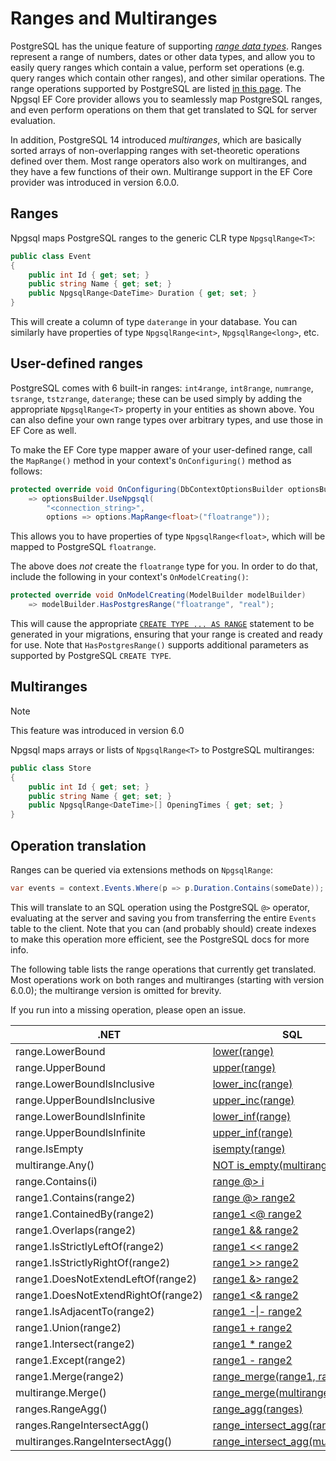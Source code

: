 # Ranges and Multiranges

PostgreSQL has the unique feature of supporting [*range data types*](https://www.postgresql.org/docs/current/static/rangetypes.html). Ranges represent a range of numbers, dates or other data types, and allow you to easily query ranges which contain a value, perform set operations (e.g. query ranges which contain other ranges), and other similar operations. The range operations supported by PostgreSQL are listed [in this page](https://www.postgresql.org/docs/current/static/functions-range.html). The Npgsql EF Core provider allows you to seamlessly map PostgreSQL ranges, and even perform operations on them that get translated to SQL for server evaluation.

In addition, PostgreSQL 14 introduced *multiranges*, which are basically sorted arrays of non-overlapping ranges with set-theoretic operations defined over them. Most range operators also work on multiranges, and they have a few functions of their own. Multirange support in the EF Core provider was introduced in version 6.0.0.

## Ranges

Npgsql maps PostgreSQL ranges to the generic CLR type `NpgsqlRange<T>`:

```c#
public class Event
{
    public int Id { get; set; }
    public string Name { get; set; }
    public NpgsqlRange<DateTime> Duration { get; set; }
}
```

This will create a column of type `daterange` in your database. You can similarly have properties of type `NpgsqlRange<int>`, `NpgsqlRange<long>`, etc.

## User-defined ranges

PostgreSQL comes with 6 built-in ranges: `int4range`, `int8range`, `numrange`, `tsrange`, `tstzrange`, `daterange`; these can be used simply by adding the appropriate `NpgsqlRange<T>` property in your entities as shown above. You can also define your own range types over arbitrary types, and use those in EF Core as well.

To make the EF Core type mapper aware of your user-defined range, call the `MapRange()` method in your context's `OnConfiguring()` method as follows:

```c#
protected override void OnConfiguring(DbContextOptionsBuilder optionsBuilder)
    => optionsBuilder.UseNpgsql(
        "<connection_string>",
        options => options.MapRange<float>("floatrange"));
```

This allows you to have properties of type `NpgsqlRange<float>`, which will be mapped to PostgreSQL `floatrange`.

The above does *not* create the `floatrange` type for you. In order to do that, include the following in your context's `OnModelCreating()`:

```c#
protected override void OnModelCreating(ModelBuilder modelBuilder)
    => modelBuilder.HasPostgresRange("floatrange", "real");
```

This will cause the appropriate [`CREATE TYPE ... AS RANGE`](https://www.postgresql.org/docs/current/static/sql-createtype.html) statement to be generated in your migrations, ensuring that your range is created and ready for use. Note that `HasPostgresRange()` supports additional parameters as supported by PostgreSQL `CREATE TYPE`.

## Multiranges

> [!NOTE]
> This feature was introduced in version 6.0

Npgsql maps arrays or lists of `NpgsqlRange<T>` to PostgreSQL multiranges:

```c#
public class Store
{
    public int Id { get; set; }
    public string Name { get; set; }
    public NpgsqlRange<DateTime>[] OpeningTimes { get; set; }
}
```

## Operation translation

Ranges can be queried via extensions methods on `NpgsqlRange`:

```c#
var events = context.Events.Where(p => p.Duration.Contains(someDate));
```

This will translate to an SQL operation using the PostgreSQL `@>` operator, evaluating at the server and saving you from transferring the entire `Events` table to the client. Note that you can (and probably should) create indexes to make this operation more efficient, see the PostgreSQL docs for more info.

The following table lists the range operations that currently get translated. Most operations work on both ranges and multiranges (starting with version 6.0.0); the multirange version is omitted for brevity.

If you run into a missing operation, please open an issue.

.NET                                  | SQL
--------------------------------------|-----
range.LowerBound                      | [lower(range)](https://www.postgresql.org/docs/current/functions-range.html#RANGE-FUNCTIONS-TABLE)
range.UpperBound                      | [upper(range)](https://www.postgresql.org/docs/current/functions-range.html#RANGE-FUNCTIONS-TABLE)
range.LowerBoundIsInclusive           | [lower_inc(range)](https://www.postgresql.org/docs/current/functions-range.html#RANGE-FUNCTIONS-TABLE)
range.UpperBoundIsInclusive           | [upper_inc(range)](https://www.postgresql.org/docs/current/functions-range.html#RANGE-FUNCTIONS-TABLE)
range.LowerBoundIsInfinite            | [lower_inf(range)](https://www.postgresql.org/docs/current/functions-range.html#RANGE-FUNCTIONS-TABLE)
range.UpperBoundIsInfinite            | [upper_inf(range)](https://www.postgresql.org/docs/current/functions-range.html#RANGE-FUNCTIONS-TABLE)
range.IsEmpty                         | [isempty(range)](https://www.postgresql.org/docs/current/functions-range.html#RANGE-FUNCTIONS-TABLE)
multirange.Any()                      | [NOT is_empty(multirange)](https://www.postgresql.org/docs/current/functions-range.html#MULTIRANGE-FUNCTIONS-TABLE)
range.Contains(i)                     | [range @> i](https://www.postgresql.org/docs/current/static/functions-range.html#RANGE-OPERATORS-TABLE)
range1.Contains(range2)               | [range @> range2](https://www.postgresql.org/docs/current/static/functions-range.html#RANGE-OPERATORS-TABLE)
range1.ContainedBy(range2)            | [range1 <@ range2](https://www.postgresql.org/docs/current/static/functions-range.html#RANGE-OPERATORS-TABLE)
range1.Overlaps(range2)               | [range1 && range2](https://www.postgresql.org/docs/current/static/functions-range.html#RANGE-OPERATORS-TABLE)
range1.IsStrictlyLeftOf(range2)       | [range1 << range2](https://www.postgresql.org/docs/current/static/functions-range.html#RANGE-OPERATORS-TABLE)
range1.IsStrictlyRightOf(range2)      | [range1 >> range2](https://www.postgresql.org/docs/current/static/functions-range.html#RANGE-OPERATORS-TABLE)
range1.DoesNotExtendLeftOf(range2)    | [range1 &> range2](https://www.postgresql.org/docs/current/static/functions-range.html#RANGE-OPERATORS-TABLE)
range1.DoesNotExtendRightOf(range2)   | [range1 <& range2](https://www.postgresql.org/docs/current/static/functions-range.html#RANGE-OPERATORS-TABLE)
range1.IsAdjacentTo(range2)           | [range1 -\|- range2](https://www.postgresql.org/docs/current/static/functions-range.html#RANGE-OPERATORS-TABLE)
range1.Union(range2)                  | [range1 + range2](https://www.postgresql.org/docs/current/static/functions-range.html#RANGE-OPERATORS-TABLE)
range1.Intersect(range2)              | [range1 * range2](https://www.postgresql.org/docs/current/static/functions-range.html#RANGE-OPERATORS-TABLE)
range1.Except(range2)                 | [range1 - range2](https://www.postgresql.org/docs/current/static/functions-range.html#RANGE-OPERATORS-TABLE)
range1.Merge(range2)                  | [range_merge(range1, range2)](https://www.postgresql.org/docs/current/functions-range.html#RANGE-FUNCTIONS-TABLE)
multirange.Merge()                    | [range_merge(multirange)](https://www.postgresql.org/docs/current/functions-range.html#MULTIRANGE-FUNCTIONS-TABLE)
ranges.RangeAgg()                     | [range_agg(ranges)](https://www.postgresql.org/docs/current/functions-aggregate.html)
ranges.RangeIntersectAgg()            | [range_intersect_agg(ranges)](https://www.postgresql.org/docs/current/functions-aggregate.html)
multiranges.RangeIntersectAgg()       | [range_intersect_agg(multiranges)](https://www.postgresql.org/docs/current/functions-aggregate.html)                | Added in 7.0, See [Aggregate functions](#aggregate-functions).

